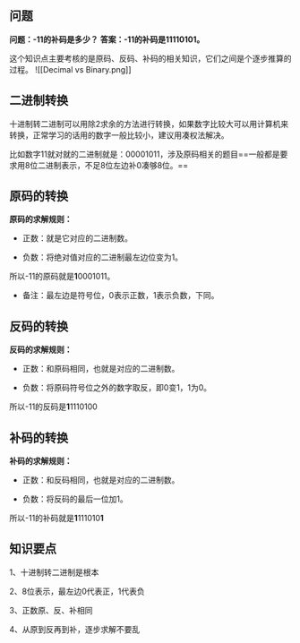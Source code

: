 ## 问题
**问题：-11的补码是多少？**
**答案：-11的补码是11110101。**

这个知识点主要考核的是原码、反码、补码的相关知识，它们之间是个逐步推算的过程。
![[Decimal vs Binary.png]]

## 二进制转换
十进制转二进制可以用除2求余的方法进行转换，如果数字比较大可以用计算机来转换，正常学习的话用的数字一般比较小，建议用凑权法解决。

比如数字11就对就的二进制就是：00001011，涉及原码相关的题目==一般都是要求用8位二进制表示，不足8位左边补0凑够8位。==


## 原码的转换
**原码的求解规则：**
+ 正数：就是它对应的二进制数。

+ 负数：将绝对值对应的二进制最左边位变为1。

所以-11的原码就是**1**0001011。

+ 备注：最左边是符号位，0表示正数，1表示负数，下同。


## 反码的转换
**反码的求解规则：**
+ 正数：和原码相同，也就是对应的二进制数。

+ 负数：将原码符号位之外的数字取反，即0变1，1为0。

所以-11的反码是**1**1110100

## 补码的转换
**补码的求解规则：**
+ 正数：和反码相同，也就是对应的二进制数。

+ 负数：将反码的最后一位加1。

所以-11的补码就是**1**111010**1**


## 知识要点
1、十进制转二进制是根本

2、8位表示，最左边0代表正，1代表负

3、正数原、反、补相同

4、从原到反再到补，逐步求解不要乱